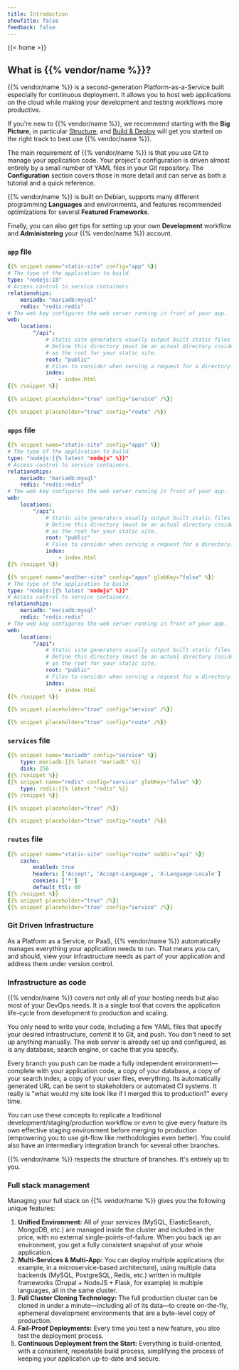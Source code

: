 ```yaml
---
title: Introduction
showTitle: false
feedback: false
---
```


{{< home >}}

## What is {{% vendor/name %}}?

{{% vendor/name %}} is a second-generation Platform-as-a-Service built especially for continuous deployment.
It allows you to host web applications on the cloud while making your development and testing workflows more productive.

If you're new to {{% vendor/name %}}, we recommend starting with the **Big Picture**, in particular [Structure](/overview/structure.md), and [Build & Deploy](/overview/build-deploy.md) will get you started on the right track to best use
{{% vendor/name %}}.

The main requirement of {{% vendor/name %}} is that you use Git to manage your application code.
Your project's configuration is driven almost entirely by a small number of YAML files in your Git repository.
The **Configuration** section covers those in more detail and can serve as both a tutorial and a quick reference.

{{% vendor/name %}} is built on Debian, supports many different programming **Languages** and environments,
and features recommended optimizations for several **Featured Frameworks**.

Finally, you can also get tips for setting up your own **Development** workflow and **Administering** your {{% vendor/name %}} account.

### `app` file

```yaml {configFile="app"}
{{% snippet name="static-site" config="app" %}}
# The type of the application to build.
type: "nodejs:18"
# Access control to service containers.
relationships:
    mariadb: "mariadb:mysql"
    redis: "redis:redis"
# The web key configures the web server running in front of your app.
web:
    locations:
        "/api":
            # Static site generators usually output built static files to a specific directory.
            # Define this directory (must be an actual directory inside the root directory of your app)
            # as the root for your static site.
            root: "public"
            # Files to consider when serving a request for a directory.
            index:
                - index.html
{{% /snippet %}}

{{% snippet placeholder="true" config="service" /%}}

{{% snippet placeholder="true" config="route" /%}}
```

### `apps` file

```yaml {configFile="apps"}
{{% snippet name="static-site" config="apps" %}}
# The type of the application to build.
type: "nodejs:{{% latest "nodejs" %}}"
# Access control to service containers.
relationships:
    mariadb: "mariadb:mysql"
    redis: "redis:redis"
# The web key configures the web server running in front of your app.
web:
    locations:
        "/api":
            # Static site generators usually output built static files to a specific directory.
            # Define this directory (must be an actual directory inside the root directory of your app)
            # as the root for your static site.
            root: "public"
            # Files to consider when serving a request for a directory.
            index:
                - index.html
{{% /snippet %}}

{{% snippet name="another-site" config="apps" globKey="false" %}}
# The type of the application to build.
type: "nodejs:{{% latest "nodejs" %}}"
# Access control to service containers.
relationships:
    mariadb: "mariadb:mysql"
    redis: "redis:redis"
# The web key configures the web server running in front of your app.
web:
    locations:
        "/api":
            # Static site generators usually output built static files to a specific directory.
            # Define this directory (must be an actual directory inside the root directory of your app)
            # as the root for your static site.
            root: "public"
            # Files to consider when serving a request for a directory.
            index:
                - index.html
{{% /snippet %}}

{{% snippet placeholder="true" config="service" /%}}

{{% snippet placeholder="true" config="route" /%}}
```

### `services` file


```yaml {configFile="services"}
{{% snippet name="mariadb" config="service" %}}
    type: mariadb:{{% latest "mariadb" %}}
    disk: 256
{{% /snippet %}}
{{% snippet name="redis" config="service" globKey="false" %}}
    type: redis:{{% latest "redis" %}}
{{% /snippet %}}

{{% snippet placeholder="true" /%}}

{{% snippet placeholder="true" config="route" /%}}
```

### `routes` file

```yaml {configFile="routes"}
{{% snippet name="static-site" config="route" subDir="api" %}}
    cache:
        enabled: true
        headers: ['Accept', 'Accept-Language', 'X-Language-Locale']
        cookies: ['*']
        default_ttl: 60
{{% /snippet %}}
{{% snippet placeholder="true" /%}}
{{% snippet placeholder="true" config="service" /%}}
```

### Git Driven Infrastructure

As a Platform as a Service, or PaaS, {{% vendor/name %}} automatically manages everything your application needs to run.
That means you can, and should, view your infrastructure needs as part of your application and address them under version control.

### Infrastructure as code

{{% vendor/name %}} covers not only all of your hosting needs but also most of your DevOps needs. It is a single tool that covers the application life-cycle from development to production and scaling.

You only need to write your code, including a few YAML files that specify your desired infrastructure, commit it to Git, and push.
You don't need to set up anything manually. The web server is already set up and configured, as is any database, search engine, or cache that you specify.

Every branch you push can be made a fully independent environment&mdash;complete with your application code, a copy of your database, a copy of your search index, a copy of your user files, everything.
Its automatically generated URL can be sent to stakeholders or automated CI systems.
It really is "what would my site look like if I merged this to production?" every time.

You can use these concepts to replicate a traditional development/staging/production workflow or even to give every feature its own effective staging environment before merging to production (empowering you to use git-flow like methodologies even better). You could also have an intermediary integration branch for several other branches.

{{% vendor/name %}} respects the structure of branches. It's entirely up to you.

### Full stack management

Managing your full stack on {{% vendor/name %}} gives you the following unique features:

1. **Unified Environment:** All of your services (MySQL, ElasticSearch, MongoDB, etc.) are managed inside the cluster and included in the price, with no external single-points-of-failure. When you back up an environment, you get a fully consistent snapshot of your whole application.
2. **Multi-Services & Multi-App:** You can deploy multiple applications (for example, in a microservice-based architecture), using multiple data backends (MySQL, PostgreSQL, Redis, etc.) written in multiple frameworks (Drupal + NodeJS + Flask, for example) in multiple languages, all in the same cluster.
3. **Full Cluster Cloning Technology:** The full production cluster can be cloned in under a minute&mdash;including all of its data&mdash;to create on-the-fly, ephemeral development environments that are a byte-level copy of production.
4. **Fail-Proof Deployments:** Every time you test a new feature, you also test the deployment process.
5. **Continuous Deployment from the Start:** Everything is build-oriented, with a consistent, repeatable build process, simplifying the process of keeping your application up-to-date and secure.
